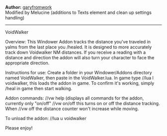 **Author:** [garyfromwork](https://github.com/garyfromwork/ffxi-windower/tree/master/VoidWalker) 
<br>
Modified by Melucine (additions to Texts element and clean up settings handling)
<br>

-----------------------

VoidWalker

Overview: This Windower Addon tracks the distance you've traveled in yalms from the last place you /healed.
It is designed to more accurately track down Voidwalker NM distances. If you receive a reading with a distance and direction
the addon will also turn your character to face the appropriate direction.

Instructions for use: Create a folder in your Windower/Addons directory named VoidWalker, then paste in the VoidWalker.lua.
In game type //lua l voidwalker, this loads the addon in game. To confirm it's working, simply /heal in game then start walking.

Addon commands:
  //vw help (displays all commands for the addon, currently only "on/off"
  //vw on/off this turns on or off the distance tracking. When //vw off the distance counter won't increase while moving.

To unload the addon: //lua u voidwalker

Please enjoy!
